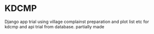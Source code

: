 # KDCMP
 Django app trial using village complainst preparation and plot list etc for kdcmp and api trial from database. partially made 
